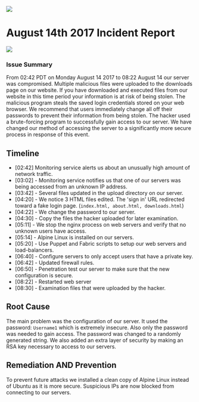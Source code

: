 [![](http://i.imgur.com/GOuMboG.png)](https://the-para.site)
# August 14th 2017 Incident Report
![](http://i.imgur.com/Bmr7y2X.jpg)
### Issue Summary
From 02:42 PDT on Monday August 14 2017 to 08:22 August 14 our server was compromised. Multiple malicious files were uploaded to the downloads page on our website. If you have downloaded and executed files from our website in this time period your information is at risk of being stolen. The malicious program steals the saved login credentials stored on your web browser. We recommend that users immediately change all off their passwords to prevent their information from being stolen. The hacker used a brute-forcing program to successfully gain access to our server. We have changed our method of accessing the server to a significantly more secure process in response of this event.

## Timeline
* [02:42] Monitoring service alerts us about an unusually high amount of network traffic.
* [03:02] - Monitoring service notifies us that one of our servers was being accessed from an unknown IP address.
* [03:42] - Several files updated in the upload directory on our server.
* [04:20] - We notice 3 HTML files edited. The 'sign in' URL redirected toward a fake login page. (`index.html, about.html, downloads.html`)
* [04:22] - We change the password to our server.
* [04:30] - Copy the files the hacker uploaded for later examination.
* [05:11] - We stop the nginx process on web servers and verify that no unknown users have access.
* [05:14] - Alpine Linux is installed on our servers.
* [05:20] - Use Puppet and Fabric scripts to setup our web servers and load-balancers.
* [06:40] - Configure servers to only accept users that have a private key.
* [06:42] - Updated firewall rules.
* [06:50] - Penetration test our server to make sure that the new configuration is secure.
* [08:22] - Restarted web server
* [08:30] - Examination files that were uploaded by the hacker.

## Root Cause
The main problem was the configuration of our server. It used the password: `Username1` which is extremely insecure. Also only the password was needed to gain access. The password was changed to a randomly generated string. We also added an extra layer of security by making an RSA key necessary to access to our servers.

## Remediation AND Prevention
To prevent future attacks we installed a clean copy of Alpine Linux instead of Ubuntu as it is more secure. Suspicious IPs are now blocked from connecting to our servers. 
